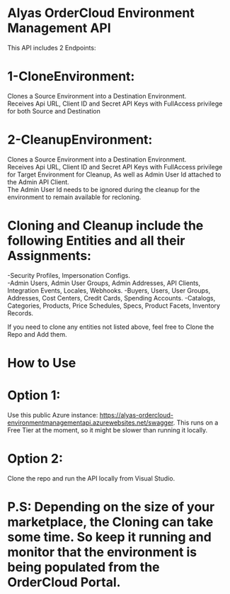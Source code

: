 # Alyas OrderCloud Environment Management API
This API includes 2 Endpoints:
# 1-CloneEnvironment: 
Clones a Source Environment into a Destination Environment.  
Receives Api URL, Client ID and Secret API Keys with FullAccess privilege for both Source and Destination  
# 2-CleanupEnvironment: 
Clones a Source Environment into a Destination Environment.  
Receives Api URL, Client ID and Secret API Keys with FullAccess privilege for Target Environment for Cleanup, As well as Admin User Id attached to the Admin API Client.  
The Admin User Id needs to be ignored during the cleanup for the environment to remain available for recloning.  

# Cloning and Cleanup include the following Entities and all their Assignments:  
-Security Profiles, Impersonation Configs.  
-Admin Users, Admin User Groups, Admin Addresses, API Clients, Integration Events, Locales, Webhooks. 
-Buyers, Users, User Groups, Addresses, Cost Centers, Credit Cards, Spending Accounts.
-Catalogs, Categories, Products, Price Schedules, Specs, Product Facets, Inventory Records.

If you need to clone any entities not listed above, feel free to Clone the Repo and Add them.  


# How to Use

# Option 1:  
Use this public Azure instance:  https://alyas-ordercloud-environmentmanagementapi.azurewebsites.net/swagger.
This runs on a Free Tier at the moment, so it might be slower than running it locally.

# Option 2:
Clone the repo and run the API locally from Visual Studio.

# P.S: Depending on the size of your marketplace, the Cloning can take some time. So keep it running and monitor that the environment is being populated from the OrderCloud Portal.
